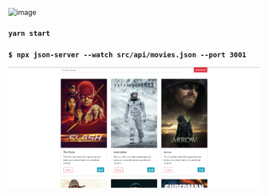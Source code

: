 
![image](http://www.hotech.company/files/E2D46D32-3B4E-4DDD-8F4A-E5EA526E6D49/imgs/menu_logo.png)

### `yarn start`

### `$ npx json-server --watch src/api/movies.json --port 3001`

![plot](./my-movies.png)
